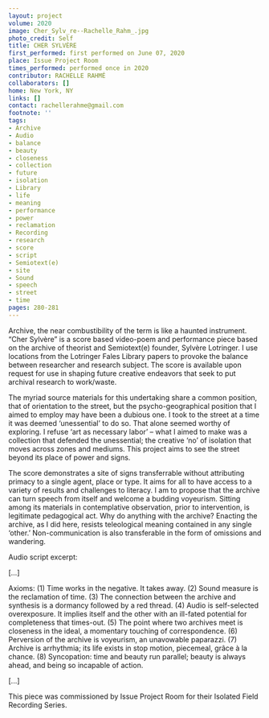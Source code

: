 ```yaml
---
layout: project
volume: 2020
image: Cher_Sylv_re--Rachelle_Rahm_.jpg
photo_credit: Self
title: CHER SYLVÈRE
first_performed: first performed on June 07, 2020
place: Issue Project Room
times_performed: performed once in 2020
contributor: RACHELLE RAHMÉ
collaborators: []
home: New York, NY
links: []
contact: rachellerahme@gmail.com
footnote: ''
tags:
- Archive
- Audio
- balance
- beauty
- closeness
- collection
- future
- isolation
- Library
- life
- meaning
- performance
- power
- reclamation
- Recording
- research
- score
- script
- Semiotext(e)
- site
- Sound
- speech
- street
- time
pages: 280-281
---
```


Archive, the near combustibility of the term is like a haunted instrument. “Cher Sylvère” is a score based video-poem and performance piece based on the archive of theorist and Semiotext(e) founder, Sylvère Lotringer. I use locations from the Lotringer Fales Library papers to provoke the balance between researcher and research subject. The score is available upon request for use in shaping future creative endeavors that seek to put archival research to work/waste.

The myriad source materials for this undertaking share a common position, that of orientation to the street, but the psycho-geographical position that I aimed to employ may have been a dubious one. I took to the street at a time it was deemed ‘unessential’ to do so. That alone seemed worthy of exploring. I refuse ‘art as necessary labor’ – what I aimed to make was a collection that defended the unessential; the creative ‘no’ of isolation that moves across zones and mediums. This project aims to see the street beyond its place of power and signs. 

The score demonstrates a site of signs transferrable without attributing primacy to a single agent, place or type. It aims for all to have access to a variety of results and challenges to literacy.  I am to propose that the archive can turn speech from itself and welcome a budding voyeurism. Sitting among its materials in contemplative observation, prior to intervention, is legitimate pedagogical act. Why do anything with the archive? Enacting the archive, as I did here, resists teleological meaning contained in any single ‘other.’ Non-communication is also transferable in the form of omissions and wandering.

Audio script excerpt:

[…]

Axioms:
(1) Time works in the negative. It takes away.
(2) Sound measure is the reclamation of time.
(3) The connection between the archive and synthesis is a dormancy followed by a red thread.
(4) Audio is self-selected overexposure. It implies itself and the other with an ill-fated potential for completeness that times-out.
(5) The point where two archives meet is closeness in the ideal, a momentary touching of correspondence.
(6) Perversion of the archive is voyeurism, an unavowable paparazzi.
(7) Archive is arrhythmia; its life exists in stop motion, piecemeal, grâce à la chance.
(8) Syncopation: time and beauty run parallel; beauty is always ahead, and being so incapable of action.

[...]

This piece was commissioned by Issue Project Room for their Isolated Field Recording Series.
